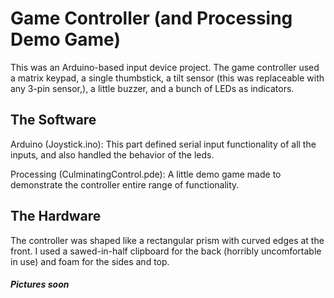 # Game Controller (and Processing Demo Game)
This was an Arduino-based input device project. The game controller used a matrix keypad, a single thumbstick, a tilt sensor (this was replaceable with any 3-pin sensor,), a little buzzer, and a bunch of LEDs as indicators. 

## The Software
Arduino (Joystick.ino): This part defined serial input functionality of all the inputs, and also handled the behavior of the leds.

Processing (CulminatingControl.pde): A little demo game made to demonstrate the controller entire range of functionality.

## The Hardware
The controller was shaped like a rectangular prism with curved edges at the front. I used a sawed-in-half clipboard for the back (horribly uncomfortable in use) and foam for the sides and top.

##### Pictures soon
